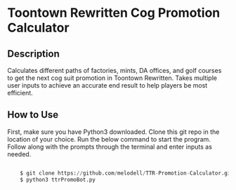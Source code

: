 # Toontown Rewritten Cog Promotion Calculator

## Description

Calculates different paths of factories, mints, DA offices, and golf courses to 
get the next cog suit promotion in Toontown Rewritten.  Takes multiple user inputs to achieve an accurate
end result to help players be most efficient.

## How to Use
First, make sure you have Python3 downloaded.  Clone this git repo in the location of your choice.
Run the below command to start the program.  Follow along with the prompts through the terminal and enter inputs as needed.

```python

    $ git clone https://github.com/melodell/TTR-Promotion-Calculator.git
    $ python3 ttrPromoBot.py

```